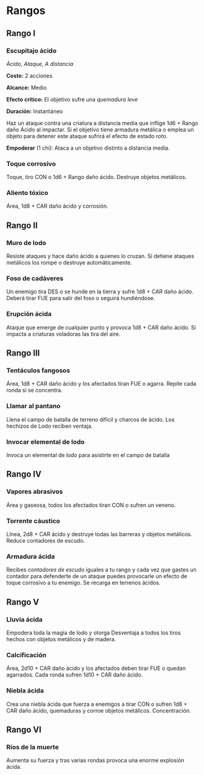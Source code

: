 # Rangos

## Rango I

### Escupitajo ácido

*Ácido, Ataque, A distancia*

**Coste:** 2 acciones

**Alcance:** Medio

**Efecto crítico:** El objetivo sufre una *quemadura leve*

**Duración:** Instantáneo

Haz un ataque contra una criatura a distancia media que inflige 1d6 + Rango daño Ácido al impactar. Si el objetivo tiene armadura metálica o emplea un objeto para detener este ataque sufrirá el efecto de estado *roto*.

**Empoderar** (1 chi): Ataca a un objetivo distinto a distancia media.

### Toque corrosivo

Toque, tiro CON o 1d6 + Rango daño ácido. Destruye objetos metálicos.

### Aliento tóxico

Área, 1d8 + CAR daño ácido y corrosión.

## Rango II

### Muro de lodo

Resiste ataques y hace daño ácido a quienes lo cruzan. Si detiene ataques metálicos los rompe o destruye automáticamente.

### Foso de cadáveres

Un enemigo tira DES o se hunde en la tierra y sufre 1d8 + CAR daño ácido. Deberá tirar FUE para salir del foso o seguirá hundiéndose.

### Erupción ácida

Ataque que emerge de cualquier punto y provoca 1d8 + CAR daño ácido. Si impacta a criaturas voladoras las tira del aire.

## Rango III

### Tentáculos fangosos

Área, 1d8 + CAR daño ácido y los afectados tiran FUE o agarra. Repite cada ronda si se concentra.

### Llamar al pantano

Llena el campo de batalla de terreno difícil y charcos de ácido. Los hechizos de Lodo reciben ventaja.

### Invocar elemental de lodo

Invoca un elemental de lodo para asistirte en el campo de batalla

## Rango IV

### Vapores abrasivos

Área y gaseosa, todos los afectados tiran CON o sufren un veneno.

### Torrente cáustico

Línea, 2d8 + CAR ácido y destruye todas las barreras y objetos metálicos. Reduce contadores de escudo.

### Armadura ácida

Recibes *contadores de escudo* iguales a tu rango y cada vez que gastes un contador para defenderte de un ataque puedes provocarle un efecto de toque corrosivo a tu enemigo. Se recarga en terrenos ácidos.

## Rango V

### Lluvia ácida

Empodera toda la magia de lodo y otorga Desventaja a todos los tiros hechos con objetos metálicos y de madera.

### Calcificación

Área, 2d10 + CAR daño ácido y los afectados deben tirar FUE o quedan agarrados. Cada ronda sufren 1d10 + CAR daño ácido.

### Niebla ácida

Crea una niebla ácida que fuerza a enemigos a tirar CON o sufren 1d8 + CAR daño ácido, quemaduras y corroe objetos metálicos. Concentración.

## Rango VI

### Ríos de la muerte

Aumenta su fuerza y tras varias rondas provoca una enorme explosión ácida.